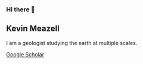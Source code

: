### Hi there 👋
## Kevin Meazell

I am a geologist studying the earth at multiple scales.

[Google Scholar](https://scholar.google.com/citations?user=JdB9FSwAAAAJ&hl=en)


<!--
**kmeazell/kmeazell** is a ✨ _special_ ✨ repository because its `README.md` (this file) appears on your GitHub profile.

Here are some ideas to get you started:

- 🔭 I’m currently working on ...
- 🌱 I’m currently learning ...
- 👯 I’m looking to collaborate on ...
- 🤔 I’m looking for help with ...
- 💬 Ask me about ...
- 📫 How to reach me: ...
- 😄 Pronouns: ...
- ⚡ Fun fact: ...
-->
